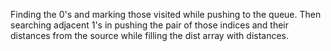 Finding the 0's and marking those visited while pushing to the queue. Then searching adjacent 1's in pushing the pair of those indices and their distances from the source while filling the dist array with distances.